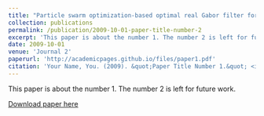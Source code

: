 ```yaml
---
title: "Particle swarm optimization-based optimal real Gabor filter for surface inspection"
collection: publications
permalink: /publication/2009-10-01-paper-title-number-2
excerpt: 'This paper is about the number 1. The number 2 is left for future work.'
date: 2009-10-01
venue: 'Journal 2'
paperurl: 'http://academicpages.github.io/files/paper1.pdf'
citation: 'Your Name, You. (2009). &quot;Paper Title Number 1.&quot; <i>Journal 1</i>. 1(1).'
---
```

This paper is about the number 1. The number 2 is left for future work.

[Download paper here](http://academicpages.github.io/files/paper1.pdf)

